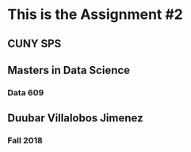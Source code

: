 # This is the Assignment #2

## CUNY SPS

## Masters in Data Science

### Data 609

## Duubar Villalobos Jimenez

### Fall 2018

